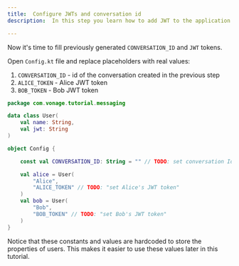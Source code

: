 ```yaml
---
title:  Configure JWTs and conversation id
description:  In this step you learn how to add JWT to the application and set the conversation id.

---
```


Now it's time to fill previously generated `CONVERSATION_ID` and `JWT` tokens.

Open `Config.kt` file and replace placeholders with real values:

1. `CONVERSATION_ID` - id of the conversation created in the previous step
2. `ALICE_TOKEN` - Alice JWT token
3. `BOB_TOKEN` - Bob JWT token

```kotlin
package com.vonage.tutorial.messaging

data class User(
    val name: String,
    val jwt: String
)

object Config {

    const val CONVERSATION_ID: String = "" // TODO: set conversation Id

    val alice = User(
        "Alice",
        "ALICE_TOKEN" // TODO: "set Alice's JWT token"
    )
    val bob = User(
        "Bob",
        "BOB_TOKEN" // TODO: "set Bob's JWT token"
    )
}
```

Notice that these constants and values are hardcoded to store the properties of users. This makes it easier to use these values later in this tutorial.

